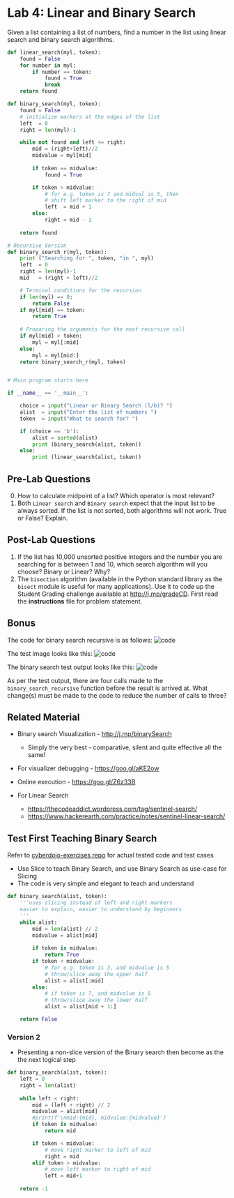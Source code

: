 # Lab 4: Linear and Binary Search 

Given a list containing a list of numbers, find a number in the list using linear search and binary search algorithms. 


```python
def linear_search(myl, token):
    found = False
    for number in myl:
        if number == token:
            found = True
            break
    return found

def binary_search(myl, token):
    found = False
    # initialize markers at the edges of the list
    left  = 0
    right = len(myl)-1

    while not found and left <= right:
        mid = (right+left)//2
        midvalue = myl[mid]
        
        if token == midvalue:
            found = True

        if token > midvalue:
            # for e.g. token is 7 and midval is 5, then
            # shift left marker to the right of mid
            left  = mid + 1
        else:
            right = mid - 1
            
    return found

# Recursive Version
def binary_search_r(myl, token):
    print ("Searching for ", token, "in ", myl)
    left  = 0
    right = len(myl)-1
    mid   = (right + left)//2

    # Terminal conditions for the recursion  
    if len(myl) == 0:
        return False
    if myl[mid] == token:
        return True
        
    # Preparing the arguments for the next recursive call
    if myl[mid] > token:
        myl = myl[:mid]
    else:
        myl = myl[mid:]
    return binary_search_r(myl, token)


# Main program starts here

if __name__ == '__main__':

    choice = input("Linear or Binary Search (l/b)? ")
    alist  = input("Enter the list of numbers ")
    token  = input("What to search for? ")

    if (choice == 'b'):
        alist = sorted(alist)
        print (binary_search(alist, token))
    else:
        print (linear_search(alist, token))

```

## Pre-Lab Questions

0. How to calculate midpoint of a list? Which operator is most relevant? 
1. Both `Linear search` and `Binary search` expect that the input list to be always sorted. If the list is not sorted, both algorithms will not work. True or False? Explain.

## Post-Lab Questions

1. If the list has 10,000 unsorted positive integers and the number you are searching for is between 1 and 10, which search algorithm will you choose? Binary or Linear? Why? 
2. The `bisection` algorithm (available in the Python standard library as the `bisect` module is useful for many applications). Use it to code up the Student Grading challenge available at http://j.mp/gradeCD. First read the **instructions** file for problem statement. 



## Bonus 

The code for binary search recursive is as follows: 
![code](https://rawgit.com/kgisl/pythonFDP/master/img/binarySearchRecursiveCode.png) 

The test  image looks like this: 
![code](https://rawgit.com/kgisl/pythonFDP/master/img/binarySearchTest.png)

The binary search test output looks like this:
![code](https://rawgit.com/kgisl/pythonFDP/master/img/binarySearchTestOutput.png)

As per the test output, there are four calls made to the `binary_search_recursive` function before the result is arrived at. What change(s) must be made to the code to reduce the number of calls to three? 


## Related Material

- Binary search Visualization - http://j.mp/binarySearch
   - Simply the very best - comparative, silent and quite effective all the same!
- For visualizer debugging - https://goo.gl/aKE2ow 
- Online execution - https://goo.gl/Z6z33B

- For Linear Search
  - https://thecodeaddict.wordpress.com/tag/sentinel-search/ 
  - https://www.hackerearth.com/practice/notes/sentinel-linear-search/ 


## Test First Teaching Binary Search 

Refer to [cyberdojo-exercises repo](https://github.com/kgashok/cyberdojo-exercises/tree/master/binarysearch2) for actual tested code and test cases

- Use Slice to teach Binary Search, and use Binary Search as use-case for Slicing
- The code is very simple and elegant to teach and understand 

```python
def binary_search(alist, token): 
    '''uses slicing instead of left and right markers
    easier to explain, easier to understand by beginners
    '''
    while alist: 
        mid = len(alist) // 2
        midvalue = alist[mid]
    
        if token is midvalue: 
            return True
        if token < midvalue: 
            # for e.g. token is 3, and midvalue is 5
            # throw/slice away the upper half
            alist = alist[:mid]
        else:
            # if token is 7, and midvalue is 5 
            # throw/slice away the lower half
            alist = alist[mid + 1:]

    return False
```

### Version 2

 - Presenting a non-slice version of the Binary search then become as the   
   the next logical step 

```python
def binary_search(alist, token): 
    left = 0
    right = len(alist)
    
    while left < right: 
        mid = (left + right) // 2
        midvalue = alist[mid]
        #print(f'\nmid:{mid}, midvalue:{midvalue}')
        if token is midvalue: 
            return mid

        if token < midvalue: 
            # move right marker to left of mid
            right = mid
        elif token > midvalue:
            # move left marker to right of mid
            left = mid+1
        
    return -1

